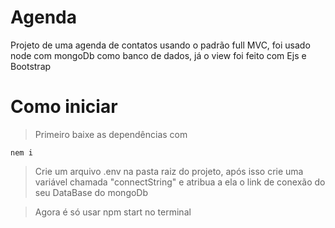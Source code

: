 # **Agenda**
 Projeto de uma agenda de contatos usando o padrão full MVC, foi usado node com mongoDb como banco de dados, já o view foi feito com Ejs e Bootstrap
 
# Como iniciar

> Primeiro baixe as dependências com 
```
nem i
```

> Crie um arquivo .env na pasta raiz do projeto, após isso crie uma variável chamada "connectString" e atribua a ela o link de conexão do seu DataBase do mongoDb

> Agora é só usar npm start no terminal 
